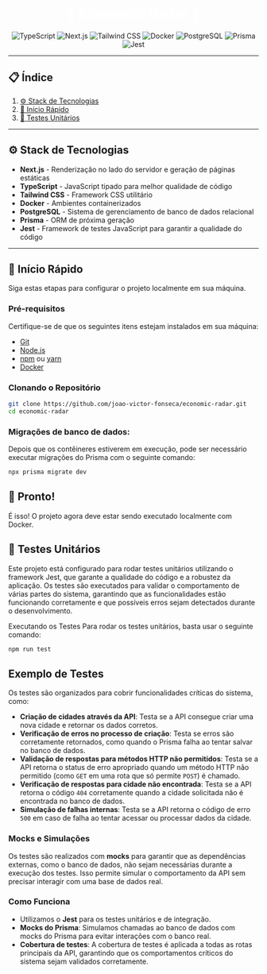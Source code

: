 <h1 align="center" style="color:white;" >🚀 Economic Radar 🚀</h1>

<div align="center">
    <img src="https://img.shields.io/badge/-TypeScript-3178C6?style=for-the-badge&logo=typescript&logoColor=white" alt="TypeScript" />
    <img src="https://img.shields.io/badge/-Next.js-A020F0?style=for-the-badge&logo=nextdotjs&logoColor=white" alt="Next.js" />
    <img src="https://img.shields.io/badge/-Tailwind_CSS-06B6D4?style=for-the-badge&logo=tailwindcss&logoColor=white" alt="Tailwind CSS" />
    <img src="https://img.shields.io/badge/-Docker-0db7ed?style=for-the-badge&logo=docker&logoColor=white" alt="Docker" />
    <img src="https://img.shields.io/badge/-PostgreSQL-316192?style=for-the-badge&logo=postgresql&logoColor=white" alt="PostgreSQL" />
    <img src="https://img.shields.io/badge/-Prisma-3982CE?style=for-the-badge&logo=prisma&logoColor=white" alt="Prisma" />
    <img src="https://img.shields.io/badge/-Jest-15b4f1?style=for-the-badge&logo=jest&logoColor=white" alt="Jest" />
</div>

---

## 📋 Índice

1. [⚙️ Stack de Tecnologias](#tech-stack)
2. [🤸 Início Rápido](#quick-start)
3. [🧪 Testes Unitários](#unit-tests)

---

## <a name="tech-stack">⚙️ Stack de Tecnologias</a>

- **Next.js** - Renderização no lado do servidor e geração de páginas estáticas
- **TypeScript** - JavaScript tipado para melhor qualidade de código
- **Tailwind CSS** - Framework CSS utilitário
- **Docker** - Ambientes containerizados
- **PostgreSQL** - Sistema de gerenciamento de banco de dados relacional
- **Prisma** - ORM de próxima geração
- **Jest** - Framework de testes JavaScript para garantir a qualidade do código

---

## <a name="quick-start">🤸 Início Rápido</a>

Siga estas etapas para configurar o projeto localmente em sua máquina.

### Pré-requisitos

Certifique-se de que os seguintes itens estejam instalados em sua máquina:

- [Git](https://git-scm.com/)
- [Node.js](https://nodejs.org/en)
- [npm](https://www.npmjs.com/) ou [yarn](https://yarnpkg.com/)
- [Docker](https://www.docker.com/)

### Clonando o Repositório

```bash
git clone https://github.com/joao-victor-fonseca/economic-radar.git
cd economic-radar

```

### Migrações de banco de dados:

Depois que os contêineres estiverem em execução, pode ser necessário executar migrações do Prisma com o seguinte comando:

```bash
npx prisma migrate dev
```

## 🎉 Pronto!

É isso! O projeto agora deve estar sendo executado localmente com Docker.

## <a name="unit-tests">🧪 Testes Unitários</a>

Este projeto está configurado para rodar testes unitários utilizando o framework Jest, que garante a qualidade do código e a robustez da aplicação. Os testes são executados para validar o comportamento de várias partes do sistema, garantindo que as funcionalidades estão funcionando corretamente e que possíveis erros sejam detectados durante o desenvolvimento.

Executando os Testes
Para rodar os testes unitários, basta usar o seguinte comando:


```bash
npm run test
```

## Exemplo de Testes

Os testes são organizados para cobrir funcionalidades críticas do sistema, como:

- **Criação de cidades através da API**: Testa se a API consegue criar uma nova cidade e retornar os dados corretos.
- **Verificação de erros no processo de criação**: Testa se erros são corretamente retornados, como quando o Prisma falha ao tentar salvar no banco de dados.
- **Validação de respostas para métodos HTTP não permitidos**: Testa se a API retorna o status de erro apropriado quando um método HTTP não permitido (como `GET` em uma rota que só permite `POST`) é chamado.
- **Verificação de respostas para cidade não encontrada**: Testa se a API retorna o código `404` corretamente quando a cidade solicitada não é encontrada no banco de dados.
- **Simulação de falhas internas**: Testa se a API retorna o código de erro `500` em caso de falha ao tentar acessar ou processar dados da cidade.

### Mocks e Simulações

Os testes são realizados com **mocks** para garantir que as dependências externas, como o banco de dados, não sejam necessárias durante a execução dos testes. Isso permite simular o comportamento da API sem precisar interagir com uma base de dados real.

### Como Funciona

- Utilizamos o **Jest** para os testes unitários e de integração.
- **Mocks do Prisma**: Simulamos chamadas ao banco de dados com mocks do Prisma para evitar interações com o banco real.
- **Cobertura de testes**: A cobertura de testes é aplicada a todas as rotas principais da API, garantindo que os comportamentos críticos do sistema sejam validados corretamente.


